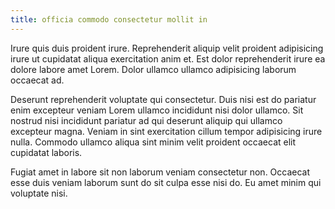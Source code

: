 ```yaml
---
title: officia commodo consectetur mollit in
---
```


Irure quis duis proident irure. Reprehenderit aliquip velit proident adipisicing irure ut cupidatat aliqua exercitation anim et. Est dolor reprehenderit irure ea dolore labore amet Lorem. Dolor ullamco ullamco adipisicing laborum occaecat ad.

Deserunt reprehenderit voluptate qui consectetur. Duis nisi est do pariatur enim excepteur veniam Lorem ullamco incididunt nisi dolor ullamco. Sit nostrud nisi incididunt pariatur ad qui deserunt aliquip qui ullamco excepteur magna. Veniam in sint exercitation cillum tempor adipisicing irure nulla. Commodo ullamco aliqua sint minim velit proident occaecat elit cupidatat laboris.

Fugiat amet in labore sit non laborum veniam consectetur non. Occaecat esse duis veniam laborum sunt do sit culpa esse nisi do. Eu amet minim qui voluptate nisi.